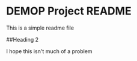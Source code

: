 # DEMOP Project README

This is a simple readme file

##Heading 2

I hope this isn't much of a problem